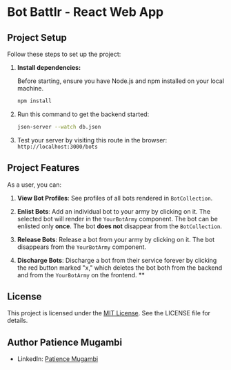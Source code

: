 # Bot Battlr - React Web App

## Project Setup

Follow these steps to set up the project:
1. **Install dependencies:**

   Before starting, ensure you have Node.js and npm installed on your local machine.

   ```bash
   npm install

2. Run this command to get the backend started: 

   ```bash
   json-server --watch db.json

3. Test your server by visiting this route in the browser: `http://localhost:3000/bots`

## Project Features

As a user, you can:

1. **View Bot Profiles**: See profiles of all bots rendered in `BotCollection`.

2. **Enlist Bots**: Add an individual bot to your army by clicking on it. The selected bot will render in the `YourBotArmy` component. The bot can be enlisted only **once**. The bot **does not** disappear from the `BotCollection`.

3. **Release Bots**: Release a bot from your army by clicking on it. The bot disappears from the `YourBotArmy` component.

4. **Discharge Bots**: Discharge a bot from their service forever by clicking the red button marked "x," which deletes the bot both from the backend and from the `YourBotArmy` on the frontend.   **

## License

This project is licensed under the [MIT License](LICENSE). See the LICENSE file for details.

## Author **Patience Mugambi**

- LinkedIn: [Patience Mugambi](https://www.linkedin.com/feed/)
